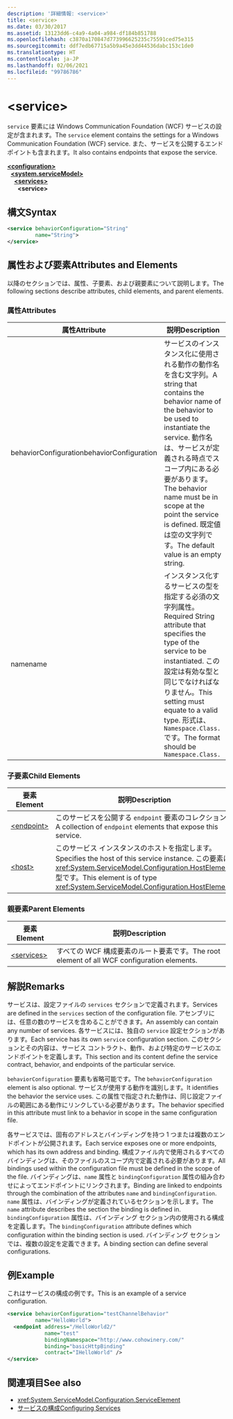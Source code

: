 ```yaml
---
description: '詳細情報: <service>'
title: <service>
ms.date: 03/30/2017
ms.assetid: 13123dd6-c4a9-4a04-a984-df184b851788
ms.openlocfilehash: c3870a170847d773996625235c75591ced75e315
ms.sourcegitcommit: ddf7edb67715a5b9a45e3dd44536dabc153c1de0
ms.translationtype: HT
ms.contentlocale: ja-JP
ms.lasthandoff: 02/06/2021
ms.locfileid: "99786786"
---
```

# \<service>

<span data-ttu-id="5586c-102">`service` 要素には Windows Communication Foundation (WCF) サービスの設定が含まれます。</span><span class="sxs-lookup"><span data-stu-id="5586c-102">The `service` element contains the settings for a Windows Communication Foundation (WCF) service.</span></span> <span data-ttu-id="5586c-103">また、サービスを公開するエンドポイントも含まれます。</span><span class="sxs-lookup"><span data-stu-id="5586c-103">It also contains endpoints that expose the service.</span></span>  
  
[**\<configuration>**](../configuration-element.md)\
&nbsp;&nbsp;[**\<system.serviceModel>**](system-servicemodel.md)\
&nbsp;&nbsp;&nbsp;&nbsp;[**\<services>**](services.md)\
&nbsp;&nbsp;&nbsp;&nbsp;&nbsp;&nbsp;**\<service>**  
  
## <a name="syntax"></a><span data-ttu-id="5586c-104">構文</span><span class="sxs-lookup"><span data-stu-id="5586c-104">Syntax</span></span>  
  
```xml  
<service behaviorConfiguration="String"
         name="String">
</service>
```  
  
## <a name="attributes-and-elements"></a><span data-ttu-id="5586c-105">属性および要素</span><span class="sxs-lookup"><span data-stu-id="5586c-105">Attributes and Elements</span></span>  

 <span data-ttu-id="5586c-106">以降のセクションでは、属性、子要素、および親要素について説明します。</span><span class="sxs-lookup"><span data-stu-id="5586c-106">The following sections describe attributes, child elements, and parent elements.</span></span>  
  
### <a name="attributes"></a><span data-ttu-id="5586c-107">属性</span><span class="sxs-lookup"><span data-stu-id="5586c-107">Attributes</span></span>  
  
|<span data-ttu-id="5586c-108">属性</span><span class="sxs-lookup"><span data-stu-id="5586c-108">Attribute</span></span>|<span data-ttu-id="5586c-109">説明</span><span class="sxs-lookup"><span data-stu-id="5586c-109">Description</span></span>|  
|---------------|-----------------|  
|<span data-ttu-id="5586c-110">behaviorConfiguration</span><span class="sxs-lookup"><span data-stu-id="5586c-110">behaviorConfiguration</span></span>|<span data-ttu-id="5586c-111">サービスのインスタンス化に使用される動作の動作名を含む文字列。</span><span class="sxs-lookup"><span data-stu-id="5586c-111">A string that contains the behavior name of the behavior to be used to instantiate the service.</span></span> <span data-ttu-id="5586c-112">動作名は、サービスが定義される時点でスコープ内にある必要があります。</span><span class="sxs-lookup"><span data-stu-id="5586c-112">The behavior name must be in scope at the point the service is defined.</span></span> <span data-ttu-id="5586c-113">既定値は空の文字列です。</span><span class="sxs-lookup"><span data-stu-id="5586c-113">The default value is an empty string.</span></span>|  
|<span data-ttu-id="5586c-114">name</span><span class="sxs-lookup"><span data-stu-id="5586c-114">name</span></span>|<span data-ttu-id="5586c-115">インスタンス化するサービスの型を指定する必須の文字列属性。</span><span class="sxs-lookup"><span data-stu-id="5586c-115">Required String attribute that specifies the type of the service to be instantiated.</span></span> <span data-ttu-id="5586c-116">この設定は有効な型と同じでなければなりません。</span><span class="sxs-lookup"><span data-stu-id="5586c-116">This setting must equate to a valid type.</span></span> <span data-ttu-id="5586c-117">形式は、`Namespace.Class.` です。</span><span class="sxs-lookup"><span data-stu-id="5586c-117">The format should be `Namespace.Class.`</span></span>|  
  
### <a name="child-elements"></a><span data-ttu-id="5586c-118">子要素</span><span class="sxs-lookup"><span data-stu-id="5586c-118">Child Elements</span></span>  
  
|<span data-ttu-id="5586c-119">要素</span><span class="sxs-lookup"><span data-stu-id="5586c-119">Element</span></span>|<span data-ttu-id="5586c-120">説明</span><span class="sxs-lookup"><span data-stu-id="5586c-120">Description</span></span>|  
|-------------|-----------------|  
|[\<endpoint>](endpoint-element.md)|<span data-ttu-id="5586c-121">このサービスを公開する `endpoint` 要素のコレクション。</span><span class="sxs-lookup"><span data-stu-id="5586c-121">A collection of `endpoint` elements that expose this service.</span></span>|  
|[\<host>](host.md)|<span data-ttu-id="5586c-122">このサービス インスタンスのホストを指定します。</span><span class="sxs-lookup"><span data-stu-id="5586c-122">Specifies the host of this service instance.</span></span> <span data-ttu-id="5586c-123">この要素は <xref:System.ServiceModel.Configuration.HostElement> 型です。</span><span class="sxs-lookup"><span data-stu-id="5586c-123">This element is of type <xref:System.ServiceModel.Configuration.HostElement>.</span></span>|  
  
### <a name="parent-elements"></a><span data-ttu-id="5586c-124">親要素</span><span class="sxs-lookup"><span data-stu-id="5586c-124">Parent Elements</span></span>  
  
|<span data-ttu-id="5586c-125">要素</span><span class="sxs-lookup"><span data-stu-id="5586c-125">Element</span></span>|<span data-ttu-id="5586c-126">説明</span><span class="sxs-lookup"><span data-stu-id="5586c-126">Description</span></span>|  
|-------------|-----------------|  
|[\<services>](services.md)|<span data-ttu-id="5586c-127">すべての WCF 構成要素のルート要素です。</span><span class="sxs-lookup"><span data-stu-id="5586c-127">The root element of all WCF configuration elements.</span></span>|  
  
## <a name="remarks"></a><span data-ttu-id="5586c-128">解説</span><span class="sxs-lookup"><span data-stu-id="5586c-128">Remarks</span></span>  

 <span data-ttu-id="5586c-129">サービスは、設定ファイルの `services` セクションで定義されます。</span><span class="sxs-lookup"><span data-stu-id="5586c-129">Services are defined in the `services` section of the configuration file.</span></span> <span data-ttu-id="5586c-130">アセンブリには、任意の数のサービスを含めることができます。</span><span class="sxs-lookup"><span data-stu-id="5586c-130">An assembly can contain any number of services.</span></span> <span data-ttu-id="5586c-131">各サービスには、独自の `service` 設定セクションがあります。</span><span class="sxs-lookup"><span data-stu-id="5586c-131">Each service has its own `service` configuration section.</span></span> <span data-ttu-id="5586c-132">このセクションとその内容は、サービス コントラクト、動作、および特定のサービスのエンドポイントを定義します。</span><span class="sxs-lookup"><span data-stu-id="5586c-132">This section and its content define the service contract, behavior, and endpoints of the particular service.</span></span>  
  
 <span data-ttu-id="5586c-133">`behaviorConfiguration` 要素も省略可能です。</span><span class="sxs-lookup"><span data-stu-id="5586c-133">The `behaviorConfiguration` element is also optional.</span></span> <span data-ttu-id="5586c-134">サービスが使用する動作を識別します。</span><span class="sxs-lookup"><span data-stu-id="5586c-134">It identifies the behavior the service uses.</span></span> <span data-ttu-id="5586c-135">この属性で指定された動作は、同じ設定ファイルの範囲にある動作にリンクしている必要があります。</span><span class="sxs-lookup"><span data-stu-id="5586c-135">The behavior specified in this attribute must link to a behavior in scope in the same configuration file.</span></span>  
  
 <span data-ttu-id="5586c-136">各サービスでは、固有のアドレスとバインディングを持つ 1 つまたは複数のエンドポイントが公開されます。</span><span class="sxs-lookup"><span data-stu-id="5586c-136">Each service exposes one or more endpoints, which has its own address and binding.</span></span> <span data-ttu-id="5586c-137">構成ファイル内で使用されるすべてのバインディングは、そのファイルのスコープ内で定義される必要があります。</span><span class="sxs-lookup"><span data-stu-id="5586c-137">All bindings used within the configuration file must be defined in the scope of the file.</span></span> <span data-ttu-id="5586c-138">バインディングは、`name` 属性と `bindingConfiguration` 属性の組み合わせによってエンドポイントにリンクされます。</span><span class="sxs-lookup"><span data-stu-id="5586c-138">Binding are linked to endpoints through the combination of the attributes `name` and `bindingConfiguration`.</span></span> <span data-ttu-id="5586c-139">`name` 属性は、バインディングが定義されているセクションを示します。</span><span class="sxs-lookup"><span data-stu-id="5586c-139">The `name` attribute describes the section the binding is defined in.</span></span> <span data-ttu-id="5586c-140">`bindingConfiguration` 属性は、バインディング セクション内の使用される構成を定義します。</span><span class="sxs-lookup"><span data-stu-id="5586c-140">The `bindingConfiguration` attribute defines which configuration within the binding section is used.</span></span> <span data-ttu-id="5586c-141">バインディング セクションでは、複数の設定を定義できます。</span><span class="sxs-lookup"><span data-stu-id="5586c-141">A binding section can define several configurations.</span></span>  
  
## <a name="example"></a><span data-ttu-id="5586c-142">例</span><span class="sxs-lookup"><span data-stu-id="5586c-142">Example</span></span>  

 <span data-ttu-id="5586c-143">これはサービスの構成の例です。</span><span class="sxs-lookup"><span data-stu-id="5586c-143">This is an example of a service configuration.</span></span>  
  
```xml  
<service behaviorConfiguration="testChannelBehavior"
         name="HelloWorld">
  <endpoint address="/HelloWorld2/"
            name="test"
            bindingNamespace="http://www.cohowinery.com/"
            binding="basicHttpBinding"
            contract="IHelloWorld" />
</service>
```  
  
## <a name="see-also"></a><span data-ttu-id="5586c-144">関連項目</span><span class="sxs-lookup"><span data-stu-id="5586c-144">See also</span></span>

- <xref:System.ServiceModel.Configuration.ServiceElement>
- [<span data-ttu-id="5586c-145">サービスの構成</span><span class="sxs-lookup"><span data-stu-id="5586c-145">Configuring Services</span></span>](../../../wcf/configuring-services.md)
